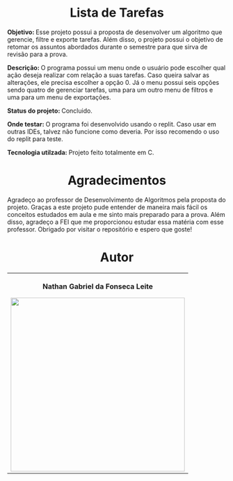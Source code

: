 <h1 align="center">Lista de Tarefas</h1>

<p>
  <b>Objetivo: </b>Esse projeto possui a proposta de desenvolver um algoritmo que gerencie, filtre e exporte tarefas. Além disso, o projeto possui o objetivo de retomar os assuntos abordados durante o semestre para que sirva de revisão para a prova.
</p>

<p>
  <b>Descrição: </b>O programa possui um menu onde o usuário pode escolher qual ação deseja realizar com relação a suas tarefas. Caso queira salvar as alterações, ele precisa escolher a opção 0. Já o menu possui seis opções sendo quatro de gerenciar tarefas, uma para um outro menu de filtros e uma para um menu de exportações.
</p>

<p>
  <b>Status do projeto: </b>Concluido.
</p>

<p>
  <b>Onde testar: </b> O programa foi desenvolvido usando o replit. Caso usar em outras IDEs, talvez não funcione como deveria. Por isso recomendo o uso do replit para teste.
</p>

<p>
  <b>Tecnologia utilzada: </b>Projeto feito totalmente em C.
</p>

<h1 align="center">Agradecimentos</h1>

<p>Agradeço ao professor de Desenvolvimento de Algoritmos pela proposta do projeto. Graças a este projeto pude entender de maneira mais fácil os conceitos estudados em aula e me sinto mais preparado para a prova. Além disso, agradeço a FEI que me proporcionou estudar essa matéria com esse professor. Obrigado por visitar o repositório e espero que goste!</p>

<h1 align="center">Autor</h1>

<table align="center">
  <th>
    <p>Nathan Gabriel da Fonseca Leite</p>
  <img height="400" src="https://media-gru1-2.cdn.whatsapp.net/v/t61.24694-24/317025670_1492962331197094_8337048127171950503_n.jpg?ccb=11-4&oh=01_AdT-8timW7LPC4Elzv_MjZ4WdfEddztBsX8n-MAhcVlAkw&oe=654BBDDA&_nc_sid=000000&_nc_cat=100">
  </th>
</table>
